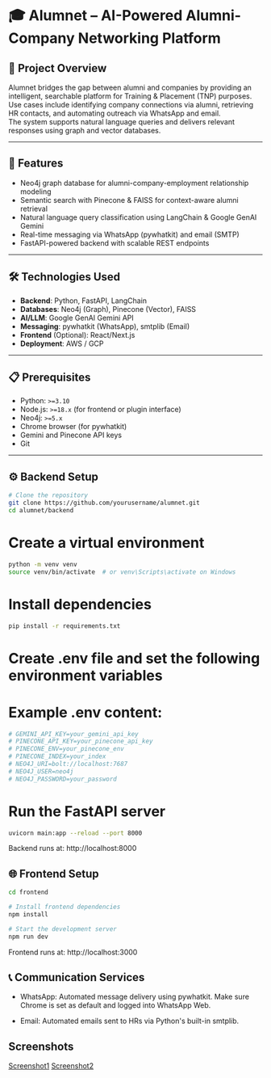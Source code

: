 # 🎓 Alumnet – AI-Powered Alumni-Company Networking Platform

## 🧠 Project Overview

Alumnet bridges the gap between alumni and companies by providing an intelligent, searchable platform for Training & Placement (TNP) purposes.  
Use cases include identifying company connections via alumni, retrieving HR contacts, and automating outreach via WhatsApp and email.  
The system supports natural language queries and delivers relevant responses using graph and vector databases.

---

## 🚀 Features

- Neo4j graph database for alumni-company-employment relationship modeling  
- Semantic search with Pinecone & FAISS for context-aware alumni retrieval  
- Natural language query classification using LangChain & Google GenAI Gemini  
- Real-time messaging via WhatsApp (pywhatkit) and email (SMTP)  
- FastAPI-powered backend with scalable REST endpoints  

---

## 🛠️ Technologies Used

- **Backend**: Python, FastAPI, LangChain  
- **Databases**: Neo4j (Graph), Pinecone (Vector), FAISS  
- **AI/LLM**: Google GenAI Gemini API  
- **Messaging**: pywhatkit (WhatsApp), smtplib (Email)  
- **Frontend** (Optional): React/Next.js  
- **Deployment**: AWS / GCP  

---

## 📋 Prerequisites

- Python: `>=3.10`  
- Node.js: `>=18.x` (for frontend or plugin interface)  
- Neo4j: `>=5.x`  
- Chrome browser (for pywhatkit)  
- Gemini and Pinecone API keys  
- Git  

---
## ⚙️ Backend Setup

```bash
# Clone the repository
git clone https://github.com/yourusername/alumnet.git
cd alumnet/backend
```

# Create a virtual environment
```bash
python -m venv venv
source venv/bin/activate  # or venv\Scripts\activate on Windows
```

# Install dependencies
```bash
pip install -r requirements.txt
```

# Create .env file and set the following environment variables
# Example .env content:
```bash
# GEMINI_API_KEY=your_gemini_api_key
# PINECONE_API_KEY=your_pinecone_api_key
# PINECONE_ENV=your_pinecone_env
# PINECONE_INDEX=your_index
# NEO4J_URI=bolt://localhost:7687
# NEO4J_USER=neo4j
# NEO4J_PASSWORD=your_password
```

# Run the FastAPI server
```bash
uvicorn main:app --reload --port 8000
```

Backend runs at: http://localhost:8000

## 🌐 Frontend Setup
```bash
cd frontend

# Install frontend dependencies
npm install

# Start the development server
npm run dev
```

Frontend runs at: http://localhost:3000

## 📞 Communication Services
- WhatsApp: Automated message delivery using pywhatkit. Make sure Chrome is set as default and logged into WhatsApp Web.

- Email: Automated emails sent to HRs via Python's built-in smtplib.

## Screenshots
[Screenshot1](./SS/arch_alumnet.jpg)
[Screenshot2](./SS/ss_alumnet.jpg)
